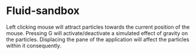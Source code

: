 # Fluid-sandbox

Left clicking mouse will attract particles towards the current position of the mouse.
Pressing G will activate/deactivate a simulated effect of gravity on the particles.
Displacing the pane of the application will affect the particles within it consequently. 
